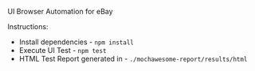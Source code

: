 UI Browser Automation for eBay

Instructions:

* Install dependencies - `npm install`
* Execute UI Test - `npm test`
* HTML Test Report generated in  - `./mochawesome-report/results/html`



